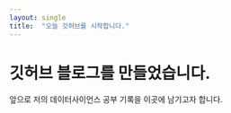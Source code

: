 ```yaml
---
layout: single
title:  "오늘 깃허브를 시작합니다."
---
```


# 깃허브 블로그를 만들었습니다.

앞으로 저의 데이터사이언스 공부 기록을 이곳에 남기고자 합니다.
